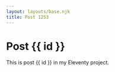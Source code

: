 ```yaml
---
layout: layouts/base.njk
title: Post 1253
---
```


# Post {{ id }}

This is post {{ id }} in my Eleventy project.

